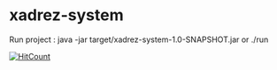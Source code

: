# xadrez-system

Run project : java -jar target/xadrez-system-1.0-SNAPSHOT.jar or ./run 

[![HitCount](http://hits.dwyl.com/hellothai/xadrez-system.svg)](http://hits.dwyl.com/hellothai/xadrez-system)

